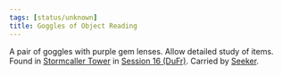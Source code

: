 ```yaml
---
tags: [status/unknown]
title: Goggles of Object Reading
---
```



A pair of goggles with purple gem lenses. Allow detailed study of items. Found in [Stormcaller Tower](<../../../../gazetteer/greater-dunmar/dunmari-basin/stormcaller-tower.md>) in [Session 16 (DuFr)](<../../session-notes/session-16-dufr.md>). Carried by [Seeker](<../../../../people/pcs/dunmar-fellowship/seeker.md>).


